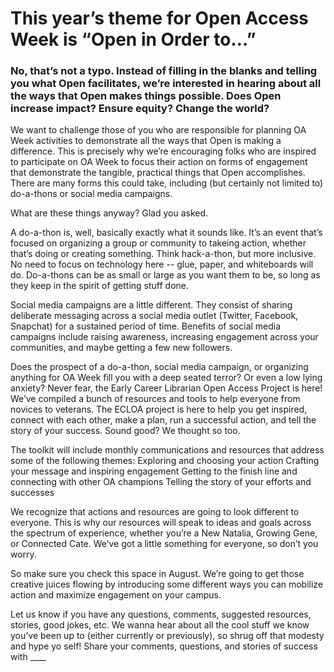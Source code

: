 # This year’s theme for Open Access Week is “Open in Order to…” 

### No, that’s not a typo. Instead of filling in the blanks and telling you what Open facilitates, we’re interested in hearing about all the ways that Open makes things possible. Does Open increase impact? Ensure equity? Change the world?

We want to challenge those of you who are responsible for planning OA Week activities to demonstrate all the ways that Open is making a difference. This is precisely why we’re encouraging folks who are inspired to participate on OA Week to focus their action on forms of engagement that demonstrate the tangible, practical things that Open accomplishes. There are many forms this could take, including (but certainly not limited to) do-a-thons or social media campaigns. 

What are these things anyway? Glad you asked. 

A do-a-thon is, well, basically exactly what it sounds like. It’s an event that’s focused on organizing a group or community to takeing action, whether that’s doing or creating something. Think hack-a-thon, but more inclusive. No need to focus on technology here -- glue, paper, and whiteboards will do. Do-a-thons can be as small or large as you want them to be, so long as they keep in the spirit of getting stuff done. 

Social media campaigns are a little different. They consist of sharing deliberate messaging across a social media outlet (Twitter, Facebook, Snapchat) for a sustained period of time. Benefits of social media campaigns include raising awareness, increasing engagement across your communities, and maybe getting a few new followers.

Does the prospect of a do-a-thon, social media campaign, or organizing anything for OA Week fill you with a deep seated terror? Or even a low lying anxiety? Never fear, the Early Career Librarian Open Access Project is here! We’ve compiled a bunch of resources and tools to help everyone from novices to veterans. The ECLOA project is here to help you get inspired, connect with each other, make a plan, run a successful action, and tell the story of your success. Sound good? We thought so too.

The toolkit will include monthly communications and resources that address some of the following themes:
Exploring and choosing your action
Crafting your message and inspiring engagement
Getting to the finish line and connecting with other OA champions
Telling the story of your efforts and successes

We recognize that actions and resources are going to look different to everyone. This is why our resources will speak to ideas and goals across the spectrum of experience, whether you’re a New Natalia, Growing Gene, or Connected Cate. We’ve got a little something for everyone, so don’t you worry. 

So make sure you check this space in August. We’re going to get those creative juices flowing by introducing some different ways you can mobilize action and maximize engagement on your campus. 

Let us know if you have any questions, comments, suggested resources, stories, good jokes, etc. We wanna hear about all the cool stuff we know you’ve been up to (either currently or previously), so shrug off that modesty and hype yo self! Share your comments, questions, and stories of success with ____

